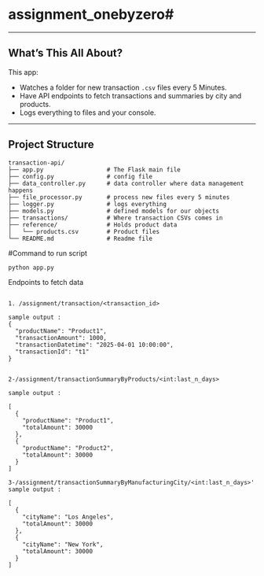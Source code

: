 # assignment_onebyzero# 


---

## What’s This All About?
This app:
- Watches a folder for new transaction `.csv` files every 5 Minutes.
- Have API endpoints to fetch transactions and summaries by city and products.
- Logs everything to files and your console.

---

## Project Structure
```
transaction-api/
├── app.py                  # The Flask main file 
├── config.py               # config file
├── data_controller.py      # data controller where data management happens
├── file_processor.py       # process new files every 5 minutes
├── logger.py               # logs everything
├── models.py               # defined models for our objects
├── transactions/           # Where transaction CSVs comes in 
├── reference/              # Holds product data
│   └── products.csv        # Product files
└── README.md               # Readme file
```

#Command to run script

```
python app.py

```

Endpoints to fetch data

```

1. /assignment/transaction/<transaction_id>

sample output : 
{
  "productName": "Product1",
  "transactionAmount": 1000,
  "transactionDatetime": "2025-04-01 10:00:00",
  "transactionId": "t1"
}


2-/assignment/transactionSummaryByProducts/<int:last_n_days>

sample output : 

[
  {
    "productName": "Product1",
    "totalAmount": 30000
  },
  {
    "productName": "Product2",
    "totalAmount": 30000
  }
]

3-/assignment/transactionSummaryByManufacturingCity/<int:last_n_days>'
sample output :

[
  {
    "cityName": "Los Angeles",
    "totalAmount": 30000
  },
  {
    "cityName": "New York",
    "totalAmount": 30000
  }
]

```


```
